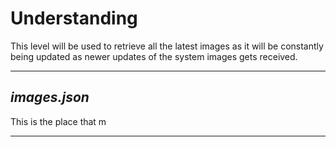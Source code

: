# Understanding
This level will be used to retrieve all the latest images as it will be constantly being
updated as newer updates of the system images gets received.

---
## *_images.json_*
This is the place that m
***